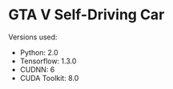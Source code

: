 # GTA V Self-Driving Car

Versions used:

- Python: 2.0
- Tensorflow: 1.3.0
- CUDNN: 6
- CUDA Toolkit: 8.0
